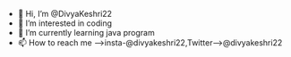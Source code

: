 - 👋 Hi, I’m @DivyaKeshri22
- 👀 I’m interested in coding
- 🌱 I’m currently learning java program
- 📫 How to reach me -->insta-@divyakeshri22,Twitter-->@divyakeshri22

<!---
DivyaKeshri22/DivyaKeshri22 is a ✨ special ✨ repository because its `README.md` (this file) appears on your GitHub profile.
You can click the Preview link to take a look at your changes.
--->
